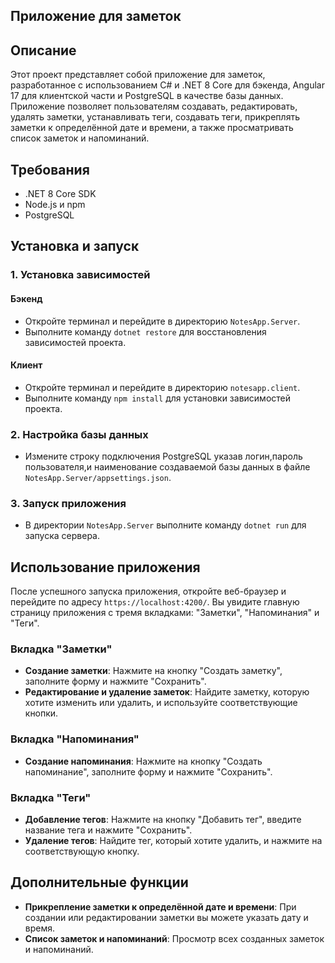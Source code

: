 ## Приложение для заметок

## Описание

Этот проект представляет собой приложение для заметок, разработанное с использованием C# и .NET 8 Core для бэкенда, Angular 17 для клиентской части и PostgreSQL в качестве базы данных. Приложение позволяет пользователям создавать, редактировать, удалять заметки, устанавливать теги, создавать теги, прикреплять заметки к определённой дате и времени, а также просматривать список заметок и напоминаний.

## Требования

- .NET 8 Core SDK
- Node.js и npm
- PostgreSQL

## Установка и запуск

### 1. Установка зависимостей

#### Бэкенд

- Откройте терминал и перейдите в директорию `NotesApp.Server`.
- Выполните команду `dotnet restore` для восстановления зависимостей проекта.

#### Клиент

- Откройте терминал и перейдите в директорию `notesapp.client`.
- Выполните команду `npm install` для установки зависимостей проекта.

### 2. Настройка базы данных

- Измените строку подключения PostgreSQL указав логин,пароль пользователя,и наименование создаваемой базы данных в файле `NotesApp.Server/appsettings.json`.

### 3. Запуск приложения

- В директории `NotesApp.Server` выполните команду `dotnet run` для запуска сервера.

## Использование приложения

После успешного запуска приложения, откройте веб-браузер и перейдите по адресу `https://localhost:4200/`. Вы увидите главную страницу приложения с тремя вкладками: "Заметки", "Напоминания" и "Теги".

### Вкладка "Заметки"

- **Создание заметки**: Нажмите на кнопку "Создать заметку", заполните форму и нажмите "Сохранить".
- **Редактирование и удаление заметок**: Найдите заметку, которую хотите изменить или удалить, и используйте соответствующие кнопки.

### Вкладка "Напоминания"

- **Создание напоминания**: Нажмите на кнопку "Создать напоминание", заполните форму и нажмите "Сохранить".

### Вкладка "Теги"

- **Добавление тегов**: Нажмите на кнопку "Добавить тег", введите название тега и нажмите "Сохранить".
- **Удаление тегов**: Найдите тег, который хотите удалить, и нажмите на соответствующую кнопку.

## Дополнительные функции

- **Прикрепление заметки к определённой дате и времени**: При создании или редактировании заметки вы можете указать дату и время.
- **Список заметок и напоминаний**: Просмотр всех созданных заметок и напоминаний.
